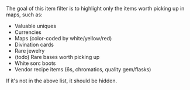 The goal of this item filter is to highlight only the items worth picking up in maps, such as:
- Valuable uniques
- Currencies
- Maps (color-coded by white/yellow/red)
- Divination cards
- Rare jewelry
- (todo) Rare bases worth picking up
- White sorc boots
- Vendor recipe items (6s, chromatics, quality gem/flasks)

If it's not in the above list, it should be hidden.

